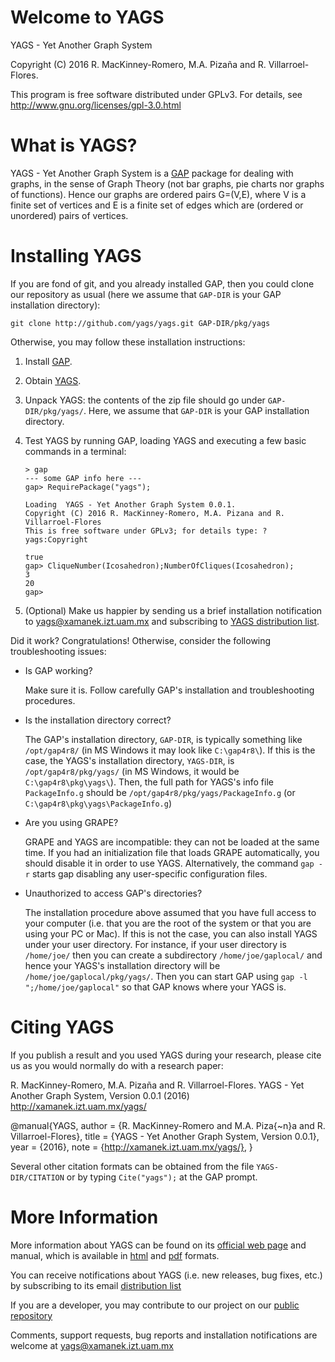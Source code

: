 # Welcome to YAGS

YAGS - Yet Another Graph System

Copyright (C) 2016 R. MacKinney-Romero, M.A. Pizaña and R. Villarroel-Flores.

This program is free software distributed under GPLv3.  For details,
see http://www.gnu.org/licenses/gpl-3.0.html

# What is YAGS?

YAGS - Yet Another Graph System is a [GAP](http://gap-system.org/)
package for dealing with graphs, in the sense of Graph Theory (not bar
graphs, pie charts nor graphs of functions).  Hence our graphs are
ordered pairs G=(V,E), where V is a finite set of vertices and E is a
finite set of edges which are (ordered or unordered) pairs of
vertices.

# Installing YAGS

If you are fond of git, and you already installed GAP, then you could
clone our repository as usual (here we assume that `GAP-DIR` is your GAP
installation directory):

    git clone http://github.com/yags/yags.git GAP-DIR/pkg/yags

Otherwise, you may follow these installation instructions:

  1. Install [GAP](http://www.gap-system.org/).

  2. Obtain [YAGS](https://github.com/yags/yags/archive/master.zip).

  3. Unpack YAGS: the contents of the zip file should go under
     `GAP-DIR/pkg/yags/`. Here, we assume that `GAP-DIR` is your GAP
     installation directory.

  4. Test YAGS by running GAP, loading YAGS and executing a few basic
     commands in a terminal:
    
         > gap
         --- some GAP info here ---
         gap> RequirePackage("yags");
         
         Loading  YAGS - Yet Another Graph System 0.0.1.
         Copyright (C) 2016 R. MacKinney-Romero, M.A. Pizana and R. Villarroel-Flores
         This is free software under GPLv3; for details type: ?yags:Copyright 
         
         true
         gap> CliqueNumber(Icosahedron);NumberOfCliques(Icosahedron);
         3
         20
         gap>

  5. (Optional) Make us happier by sending us a brief installation
  notification to yags@xamanek.izt.uam.mx and subscribing to
  [YAGS distribution list](http://xamanek.izt.uam.mx/yagsnews/).

Did it work? Congratulations! Otherwise, consider the following
troubleshooting issues:

  * Is GAP working?
  
    Make sure it is. Follow carefully GAP's installation and
    troubleshooting procedures.
  
  * Is the installation directory correct?

    The GAP's installation directory, `GAP-DIR`, is typically something
    like `/opt/gap4r8/` (in MS Windows it may look like `C:\gap4r8\`).  If
    this is the case, the YAGS's installation directory, `YAGS-DIR`, is
    `/opt/gap4r8/pkg/yags/` (in MS Windows, it would be
    `C:\gap4r8\pkg\yags\`).  Then, the full path for YAGS's info file
    `PackageInfo.g` should be `/opt/gap4r8/pkg/yags/PackageInfo.g` (or
    `C:\gap4r8\pkg\yags\PackageInfo.g`)

  * Are you using GRAPE?
  
    GRAPE and YAGS are incompatible: they can not be loaded at the
    same time. If you had an initialization file that loads GRAPE
    automatically, you should disable it in order to use
    YAGS. Alternatively, the command `gap -r` starts gap disabling any
    user-specific configuration files.

  * Unauthorized to access GAP's directories?
  
    The installation procedure above assumed that you have full access
    to your computer (i.e. that you are the root of the system or that
    you are using your PC or Mac). If this is not the case, you can also
    install YAGS under your user directory. For instance, if your user
    directory is `/home/joe/` then you can create a subdirectory
    `/home/joe/gaplocal/` and hence your YAGS's installation directory
    will be `/home/joe/gaplocal/pkg/yags/`. Then you can start GAP using
    `gap -l ";/home/joe/gaplocal"` so that GAP knows where your YAGS is.

# Citing YAGS

If you publish a result and you used YAGS during your research, please
cite us as you would normally do with a research paper:

R. MacKinney-Romero, M.A. Pizaña and R. Villarroel-Flores.
YAGS - Yet Another Graph System, Version 0.0.1 (2016)
http://xamanek.izt.uam.mx/yags/

@manual{YAGS,
  author = {R. MacKinney-Romero and M.A. Piza{\~n}a and R. Villarroel-Flores},
  title = {YAGS - Yet Another Graph System, Version 0.0.1},
  year = {2016},
  note = {http://xamanek.izt.uam.mx/yags/},
}

Several other citation formats can be obtained from the file
`YAGS-DIR/CITATION` or by typing `Cite("yags");` at the GAP prompt.

# More Information

More information about YAGS can be found on its [official web
page](http://xamanek.izt.uam.mx/yags/) and manual, which is available in
[html](http://xamanek.izt.uam.mx/yags/doc/chap0.html) and
[pdf](http://xamanek.izt.uam.mx/yags/manual.pdf) formats.

You can receive notifications about YAGS (i.e. new releases, bug
fixes, etc.) by subscribing to its email
[distribution list](http://xamanek.izt.uam.mx/yagsnews/)

If you are a developer, you may contribute to our project on our
[public repository](https://github.com/yags/yags/)

Comments, support requests, bug reports and installation notifications
are welcome at yags@xamanek.izt.uam.mx
